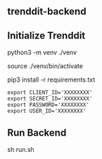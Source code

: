 ## trenddit-backend

## Initialize Trenddit

python3 -m venv ./venv

source ./venv/bin/activate

pip3 install -r requirements.txt

```
export CLIENT_ID='XXXXXXXX'
export SECRET_ID='XXXXXXXX'
export PASSWORD='XXXXXXXX'
export USER_ID='XXXXXXXX'
```

## Run Backend

sh run.sh
